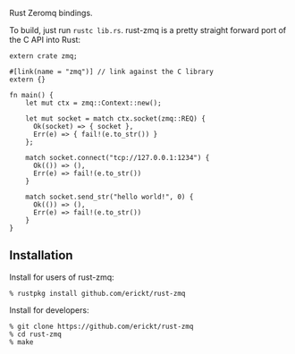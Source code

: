 Rust Zeromq bindings.

To build, just run `rustc lib.rs`. rust-zmq is a pretty straight forward
port of the C API into Rust:

	extern crate zmq;
	
	#[link(name = "zmq")] // link against the C library
	extern {}
	
	fn main() {
		let mut ctx = zmq::Context::new();
	
		let mut socket = match ctx.socket(zmq::REQ) {
		  Ok(socket) => { socket },
		  Err(e) => { fail!(e.to_str()) }
		};
	
		match socket.connect("tcp://127.0.0.1:1234") {
		  Ok(()) => (),
		  Err(e) => fail!(e.to_str())
		}
	
		match socket.send_str("hello world!", 0) {
		  Ok(()) => (),
		  Err(e) => fail!(e.to_str())
		}
	}


Installation
------------

Install for users of rust-zmq:

    % rustpkg install github.com/erickt/rust-zmq

Install for developers:

    % git clone https://github.com/erickt/rust-zmq
    % cd rust-zmq
    % make

